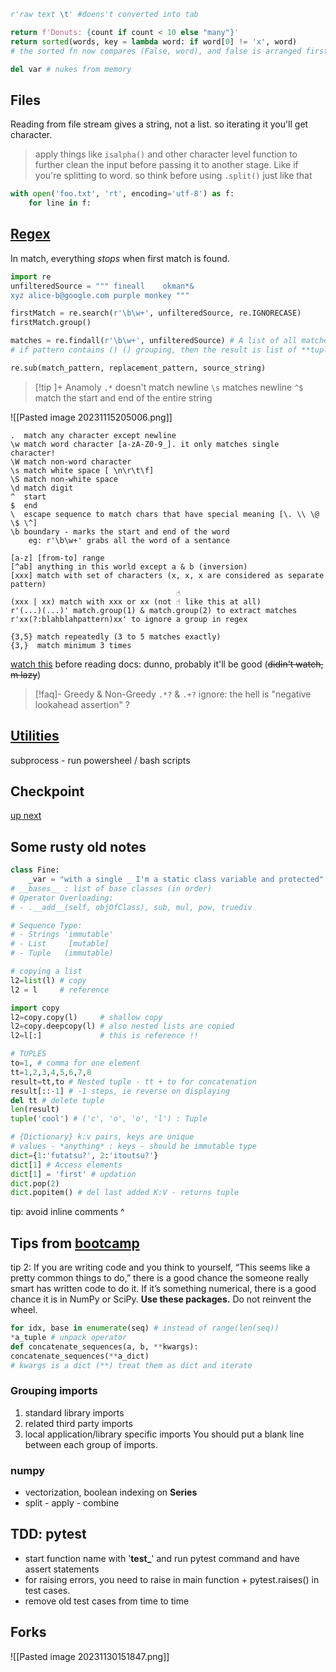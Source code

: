 ```python
r'raw text \t' #doens't converted into tab

return f'Donuts: {count if count < 10 else "many"}'
return sorted(words, key = lambda word: if word[0] != 'x', word)
# the sorted fn now compares (False, word), and false is arranged first

del var # nukes from memory
```
## Files
Reading from file stream gives a string, not a list. so iterating it you'll get character.

> apply things like `isalpha()` and other character level function to further clean the input before passing it to another stage. Like if you're splitting to word. so think before using `.split()` just like that

```python
with open('foo.txt', 'rt', encoding='utf-8') as f:
	for line in f:

```

## [Regex](https://regex101.com/)
In match, everything *stops* when first match is found.
```python
import re
unfilteredSource = """ fineall    okman*&
xyz alice-b@google.com purple monkey """

firstMatch = re.search(r'\b\w+', unfilteredSource, re.IGNORECASE)
firstMatch.group()

matches = re.findall(r'\b\w+', unfilteredSource) # A list of all matches
# if pattern contains () () grouping, then the result is list of **tuples**

re.sub(match_pattern, replacement_pattern, source_string)
```
> [!tip ]+ Anamoly
> `.*` doesn't match newline
> `\s` matches newline
> `^$` match the start and end of the entire string

![[Pasted image 20231115205006.png]]
```regex
.  match any character except newline
\w match word character [a-zA-Z0-9_]. it only matches single character!
\W match non-word character
\s match white space [ \n\r\t\f]
\S match non-white space
\d match digit
^  start
$  end
\  escape sequence to match chars that have special meaning [\. \\ \@ \$ \^]
\b boundary - marks the start and end of the word
	eg: r'\b\w+' grabs all the word of a sentance

[a-z] [from-to] range
[^ab] anything in this world except a & b (inversion)
[xxx] match with set of characters (x, x, x are considered as separate pattern)
                                     ☝️
(xxx | xx) match with xxx or xx (not ☝️ like this at all)
r'(...)(...)' match.group(1) & match.group(2) to extract matches
r'xx(?:blahblahpattern)xx' to ignore a group in regex

{3,5} match repeatedly (3 to 5 matches exactly)
{3,}  match minimum 3 times
```
[watch this](https://youtu.be/saABx34CsBE?si=gJbMzXGIW9PQBw_C) before reading docs: dunno, probably it'll be good (~~didin't watch, m lazy~~)

> [!faq]- Greedy & Non-Greedy
> `.*?` & `.+?`
> ignore: the hell is "negative lookahead assertion" ?
## [Utilities](https://developers.google.com/edu/python/utilities)
subprocess - run powersheel / bash scripts

## Checkpoint
[up next](https://developers.google.com/edu/python/regular-expressions#basic-examples)
## Some rusty old notes
```python
class Fine:
	_var = "with a single _ I'm a static class variable and protected"
# __bases__ : list of base classes (in order)
# Operator Overloading:
# - .__add__(self, objOfClass), sub, mul, pow, truediv

# Sequence Type:
# - Strings 'immutable'
# - List     [mutable]
# - Tuple   (immutable)

# copying a list
l2=list(l) # copy
l2 = l     # reference

import copy
l2=copy.copy(l)     # shallow copy
l2=copy.deepcopy(l) # also nested lists are copied
l2=l[:]             # this is reference !!

# TUPLES
to=1, # comma for one element
tt=1,2,3,4,5,6,7,8
result=tt,to # Nested tuple - tt + to for concatenation
result[::-1] # -1 steps, ie reverse on displaying
del tt # delete tuple
len(result)
tuple('cool') # ('c', 'o', 'o', 'l') : Tuple

# {Dictionary} k:v pairs, keys are unique
# values - *anything* : keys - should be immutable type
dict={1:'futatsu?', 2:'itoutsu?'}
dict[1] # Access elements
dict[1] = 'first' # updation
dict.pop(2)
dict.popitem() # del last added K:V - returns tuple
```
tip: avoid inline comments ^
## Tips from [bootcamp](https://justinbois.github.io/bootcamp/2020_fsri/lessons/l13_intro_to_pandas.html)
tip 2: If you are writing code and you think to yourself, “This seems like a pretty common things to do,” there is a good chance the someone really smart has written code to do it. If it’s something numerical, there is a good chance it is in NumPy or SciPy. **Use these packages.** Do not reinvent the wheel.
```python
for idx, base in enumerate(seq) # instead of range(len(seq))
*a_tuple # unpack operator
def concatenate_sequences(a, b, **kwargs): 
concatenate_sequences(**a_dict)
# kwargs is a dict (**) treat them as dict and iterate
```
### Grouping imports
1. standard library imports
2. related third party imports
3. local application/library specific imports
You should put a blank line between each group of imports.

### numpy
- vectorization, boolean indexing on **Series**
- split - apply - combine

## TDD: pytest
- start function name with '**test_**' and run pytest command and have assert statements
- for raising errors, you need to raise in main function + pytest.raises() in test cases.
- remove old test cases from time to time
## Forks
![[Pasted image 20231130151847.png]]
